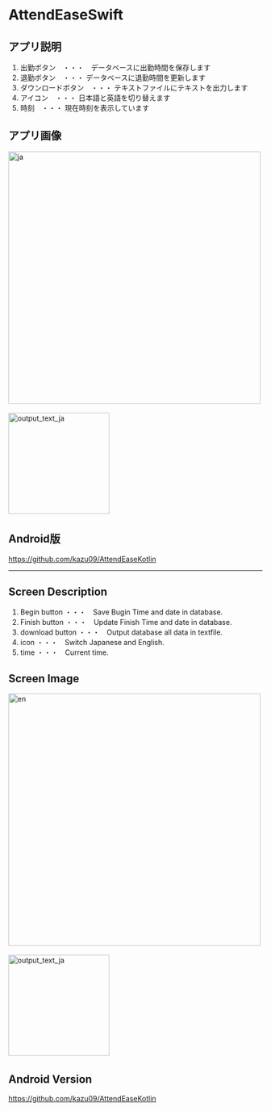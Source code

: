# AttendEaseSwift

## アプリ説明
1. 出勤ボタン　・・・　データベースに出勤時間を保存します　
2.  退勤ボタン　・・・ データベースに退勤時間を更新します
3.  ダウンロードボタン　・・・ テキストファイルにテキストを出力します
4.  アイコン　・・・ 日本語と英語を切り替えます
5.  時刻　・・・ 現在時刻を表示しています
## アプリ画像

<img alt="ja" width="500" src="https://github.com/kazu09/AttendEaseSwift/assets/64839248/7c5b1543-bba5-4d20-a371-1f6bdf0f4b21">　

<img alt="output_text_ja" width="200" src="https://github.com/kazu09/AttendEaseSwift/assets/64839248/e291d338-d49d-4890-9cd4-ef250461bba6">　　

## Android版

https://github.com/kazu09/AttendEaseKotlin

---
## Screen Description
1. Begin button ・・・　Save Bugin Time and date in database.
2. Finish button ・・・　Update Finish Time and date in database.
3. download button ・・・　Output database all data in textfile.
4. icon ・・・　Switch Japanese and English.
5. time ・・・　Current time.

## Screen Image
<img alt="en" width="500" src="https://github.com/kazu09/AttendEaseSwift/assets/64839248/c2cdbcbc-3959-4f7e-bd5a-277df5428d6c">　　

<img alt="output_text_ja" width="200" src="https://github.com/kazu09/AttendEaseSwift/assets/64839248/e291d338-d49d-4890-9cd4-ef250461bba6">　　

## Android Version

https://github.com/kazu09/AttendEaseKotlin
